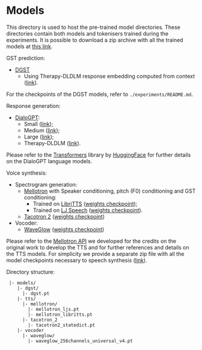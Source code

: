 # Models

This directory is used to host the pre-trained model directories.
These directories contain both models and tokenisers trained during the experiments.
It is possible to download a zip archive with all the trained models at [this link]().

GST prediction:
- [DGST]()
  - Using Therapy-DLDLM response embedding computed from context ([link](https://polimi365-my.sharepoint.com/:u:/g/personal/10451445_polimi_it/EYvTr-aD0glErLSBhKf1J18BgetFIAhC_MO1iugkFHwrhg?e=2ReQdb)).

For the checkpoints of the DGST models, refer to `./experiments/README.md`.

Response generation:
- [DialoGPT](https://aclanthology.org/2020.acl-demos.30/):
  - Small ([link](https://huggingface.co/microsoft/DialoGPT-small));
  - Medium ([link](https://huggingface.co/microsoft/DialoGPT-medium));
  - Large ([link](https://huggingface.co/microsoft/DialoGPT-large));
  - Therapy-DLDLM ([link](https://polimi365-my.sharepoint.com/:u:/g/personal/10451445_polimi_it/EQ7PspwlveNPnXsB4Bl7T2wBxpa6SGVS3hTaBAEvFatTWA?e=qC8CxS)).
  
Please refer to the [Transformers](https://huggingface.co/docs/transformers/index) library by [HuggingFace](https://huggingface.co) for further details on the DialoGPT language models.

Voice synthesis:
- Spectrogram generation:
  - [Mellotron](https://doi.org/10.1109/ICASSP40776.2020.9054556) with Speaker conditioning, pitch (F0) conditioning and GST conditioning:
    - Trained on [LibriTTS](https://openslr.org/60/) ([weights checkpoint](https://drive.google.com/open?id=1ZesPPyRRKloltRIuRnGZ2LIUEuMSVjkI));
    - Trained on [LJ Speech](https://keithito.com/LJ-Speech-Dataset/) ([weights checkpoint](https://drive.google.com/open?id=1UwDARlUl8JvB2xSuyMFHFsIWELVpgQD4)).  
  - [Tacotron 2](https://doi.org/10.1109/ICASSP.2018.8461368) ([weights checkpoint](https://drive.google.com/file/d/1c5ZTuT7J08wLUoVZ2KkUs_VdZuJ86ZqA/view?usp=sharing))
- Vocoder:
  - [WaveGlow](https://doi.org/10.1109/ICASSP.2019.8683143) ([weights checkpoint](https://drive.google.com/open?id=1okuUstGoBe_qZ4qUEF8CcwEugHP7GM_b))
  
Please refer to the [Mellotron API](https://github.com/vincenzo-scotti/tts_mellotron_api) we developed for the credits on the original work to develop the TTS and for further references and details on the TTS models.
For simplicity we provide a separate zip file with all the model checkpoints necessary to speech synthesis ([link](https://polimi365-my.sharepoint.com/:u:/g/personal/10451445_polimi_it/Eb5jr0ERxy5MuWIZopg3iwYBuq8D8IzFZJdzLN8f4bSEcA?e=wtI0dz)).

Directory structure:
```
 |- models/
    |- dgst/
      |- dgst.pt
    |- tts/
      |- mellotron/
        |- mellotron_ljs.pt
        |- mellotron_libritts.pt
      |- tacotron_2
        |- tacotron2_statedict.pt
    |- vocoder
      |- waveglow/
        |- waveglow_256channels_universal_v4.pt
```
